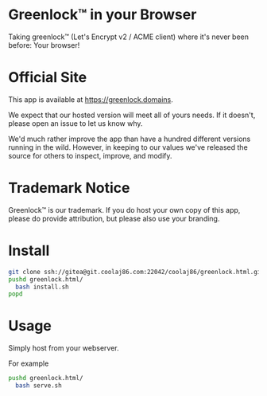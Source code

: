 # Greenlock&trade; in your Browser

Taking greenlock&trade; (Let's Encrypt v2 / ACME client) where it's never been before: Your browser!

# Official Site

This app is available at <https://greenlock.domains>.

We expect that our hosted version will meet all of yours needs.
If it doesn't, please open an issue to let us know why.

We'd much rather improve the app than have a hundred different versions running in the wild.
However, in keeping to our values we've released the source for others to inspect, improve, and modify.

# Trademark Notice

Greenlock&trade; is our trademark. If you do host your own copy of this app,
please do provide attribution, but please also use your branding.

# Install

```bash
git clone ssh://gitea@git.coolaj86.com:22042/coolaj86/greenlock.html.git
pushd greenlock.html/
  bash install.sh
popd
```

# Usage

Simply host from your webserver.

For example

```bash
pushd greenlock.html/
  bash serve.sh
```
